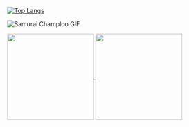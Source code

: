 [![Top Langs](https://github-readme-stats.vercel.app/api/top-langs/?username=thEchroniCamateuR)](https://github.com/thEchroniCamateuR/github-readme-stats)



  ![Samurai Champloo GIF](https://github.com/thEchroniCamateuR/thEchroniCamateuR/blob/main/cut-with-katana-katana-hit.gif)

<a href="https://github.com/thEchroniCamateuR/github-readme-stats">
  <img height=200 align="center" src="https://github-readme-stats.vercel.app/api/top-langs/?username=thEchroniCamateuR" />
</a>
<a href="https://github.com/anuraghazra/convoychat">
  <img height=200 align="center" src="https://github.com/thEchroniCamateuR/thEchroniCamateuR/blob/main/cut-with-katana-katana-hit.gif" />
</a>
